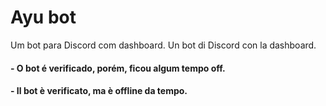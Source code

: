 # Ayu bot
Um bot para Discord com dashboard.
Un bot di Discord con la dashboard.

<h4>- O bot é verificado, porém, ficou algum tempo off.</h4>
<h4>- Il bot è verificato, ma è offline da tempo.</h4>

